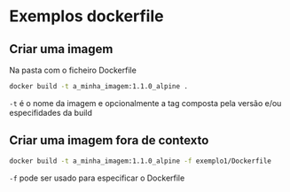 # Exemplos dockerfile

## Criar uma imagem 

Na pasta com o ficheiro Dockerfile

``` bash
docker build -t a_minha_imagem:1.1.0_alpine .
```

`-t` é o nome da imagem e opcionalmente a tag composta pela versão e/ou especifidades da build


## Criar uma imagem fora de contexto

``` bash
docker build -t a_minha_imagem:1.1.0_alpine -f exemplo1/Dockerfile
```

`-f` pode ser usado para especificar o Dockerfile



